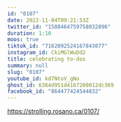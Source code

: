 ```yaml
---
id: "0107"
date: 2022-11-04T09:21:53Z
twitter_id: "1588464759758032896"
duration: 1:10
moos: true
tiktok_id: "7162092524167843077"
instagram_id: CkiMGlWuDd2
title: celebrating to-dos
summary: null
slug: "0107"
youtube_id: kd7NtoV_gNo
ghost_id: 6364d951d4167200012dc369
facebook_id: "864477424544832"
---
```

https://strolling.rosano.ca/0107/
